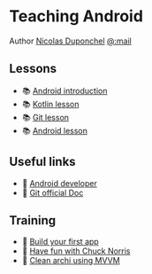 # Teaching Android

Author [Nicolas Duponchel][NDU]
[@:mail][NDU_mail]

## Lessons

* :books: [Android introduction][Lesson1]
* :books: [Kotlin lesson][Lesson2] 
* :books: [Git lesson][Lesson3]
* :books: [Android lesson][Lesson4]


## Useful links

* :book: [Android developer][Useful1]
* :book: [Git official Doc][Useful2]


## Training

* :hammer: [Build your first app][Training1]
* :hammer: [Have fun with Chuck Norris][Training2]
* :muscle: [Clean archi using MVVM][Training3]




[//]: # (Lessons links)
[Lesson1]: https://docs.google.com/presentation/d/1TVzxBw-y4QQULLn9568-vNTC4tJforGU9vho4i7TkLU/edit?usp=sharing
[Lesson2]: https://docs.google.com/presentation/d/1vIhzxcxw_Ynpv_1_RDHXJnkakLSO3jwyujhe-djDK7c/edit?usp=sharing
[Lesson3]: https://docs.google.com/presentation/d/1vNHc-OM-ku6p8CZt05iB3ILp0-84-GVwm-l-peiNPdc/edit?usp=sharing
[Lesson4]: https://docs.google.com/presentation/d/1D0FXnJPRdrTBbfM7dYjHtwRVWsAk8oLF7SDVKE1F5_E/edit?usp=sharing

[//]: # (Useful links)
[Useful1]: https://developer.android.com/guide/components/fundamentals
[Useful2]: https://git-scm.com/docs

[//]: # (Training links)
[Training1]: MyFirstApp
[Training2]: ChuckNorrisJokes
[Training3]: ChuckNorrisMVVM

[NDU]: https://www.linkedin.com/in/nicolasduponchel/
[NDU_mail]: mailto:nicolas.duponchel@esiee.fr